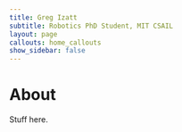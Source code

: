 ```yaml
---
title: Greg Izatt
subtitle: Robotics PhD Student, MIT CSAIL
layout: page
callouts: home_callouts
show_sidebar: false
---
```


# About

Stuff here.